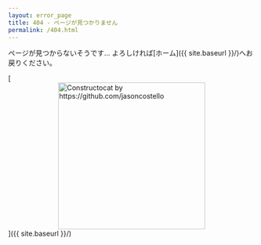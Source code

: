 ```yaml
---
layout: error_page
title: 404 - ページが見つかりません
permalink: /404.html
---
```


ページが見つからないそうです... よろしければ[ホーム]({{ site.baseurl }}/)へお戻りください。 

[<img src="{{ site.baseurl }}/images/404.png" alt="Constructocat by https://github.com/jasoncostello" style="width: 300px; display: block; margin: auto;"/>]({{ site.baseurl }}/)
